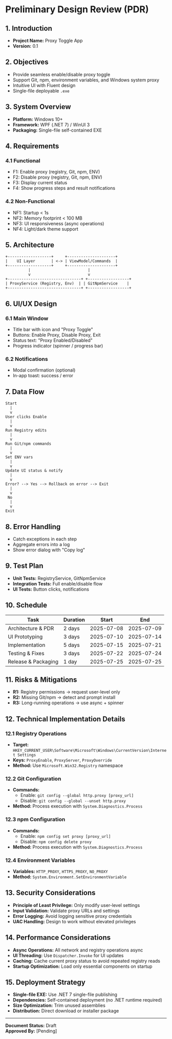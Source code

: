 # Preliminary Design Review (PDR)

## 1. Introduction
- **Project Name:** Proxy Toggle App  
- **Version:** 0.1  

## 2. Objectives
- Provide seamless enable/disable proxy toggle  
- Support Git, npm, environment variables, and Windows system proxy  
- Intuitive UI with Fluent design  
- Single-file deployable `.exe`

## 3. System Overview
- **Platform:** Windows 10+  
- **Framework:** WPF (.NET 7) / WinUI 3  
- **Packaging:** Single-file self-contained EXE  

## 4. Requirements

### 4.1 Functional
- F1: Enable proxy (registry, Git, npm, ENV)  
- F2: Disable proxy (registry, Git, npm, ENV)  
- F3: Display current status  
- F4: Show progress steps and result notifications  

### 4.2 Non-Functional
- NF1: Startup < 1s  
- NF2: Memory footprint < 100 MB  
- NF3: UI responsiveness (async operations)  
- NF4: Light/dark theme support  

## 5. Architecture

```
+-------------------+     +---------------------+
|    UI Layer       | <-> | ViewModel/Commands  |
+-------------------+     +---------------------+
          |                         |
          v                         v
+--------------------------------+ +------------------+
| ProxyService (Registry, Env)  | | GitNpmService    |
+--------------------------------+ +------------------+
```

## 6. UI/UX Design

### 6.1 Main Window
- Title bar with icon and "Proxy Toggle"  
- Buttons: Enable Proxy, Disable Proxy, Exit  
- Status text: "Proxy Enabled/Disabled"  
- Progress indicator (spinner / progress bar)

### 6.2 Notifications
- Modal confirmation (optional)  
- In-app toast: success / error  

## 7. Data Flow

```
Start
  |
  v
User clicks Enable
  |
  v
Run Registry edits
  |
  v
Run Git/npm commands
  |
  v
Set ENV vars
  |
  v
Update UI status & notify
  |
  v
Error? --> Yes --> Rollback on error --> Exit
  |
  v
 No
  |
  v
Exit
```

## 8. Error Handling
- Catch exceptions in each step
- Aggregate errors into a log
- Show error dialog with "Copy log"

## 9. Test Plan
- **Unit Tests:** RegistryService, GitNpmService
- **Integration Tests:** Full enable/disable flow
- **UI Tests:** Button clicks, notifications

## 10. Schedule

| Task                    | Duration | Start      | End        |
|-------------------------|----------|------------|------------|
| Architecture & PDR      | 2 days   | 2025-07-08 | 2025-07-09 |
| UI Prototyping          | 3 days   | 2025-07-10 | 2025-07-14 |
| Implementation          | 5 days   | 2025-07-15 | 2025-07-21 |
| Testing & Fixes         | 3 days   | 2025-07-22 | 2025-07-24 |
| Release & Packaging     | 1 day    | 2025-07-25 | 2025-07-25 |

## 11. Risks & Mitigations
- **R1:** Registry permissions → request user-level only
- **R2:** Missing Git/npm → detect and prompt install
- **R3:** Long-running operations → use async + spinner

## 12. Technical Implementation Details

### 12.1 Registry Operations
- **Target:** `HKEY_CURRENT_USER\Software\Microsoft\Windows\CurrentVersion\Internet Settings`
- **Keys:** `ProxyEnable`, `ProxyServer`, `ProxyOverride`
- **Method:** Use `Microsoft.Win32.Registry` namespace

### 12.2 Git Configuration
- **Commands:** 
  - Enable: `git config --global http.proxy [proxy_url]`
  - Disable: `git config --global --unset http.proxy`
- **Method:** Process execution with `System.Diagnostics.Process`

### 12.3 npm Configuration
- **Commands:**
  - Enable: `npm config set proxy [proxy_url]`
  - Disable: `npm config delete proxy`
- **Method:** Process execution with `System.Diagnostics.Process`

### 12.4 Environment Variables
- **Variables:** `HTTP_PROXY`, `HTTPS_PROXY`, `NO_PROXY`
- **Method:** `System.Environment.SetEnvironmentVariable`

## 13. Security Considerations
- **Principle of Least Privilege:** Only modify user-level settings
- **Input Validation:** Validate proxy URLs and settings
- **Error Logging:** Avoid logging sensitive proxy credentials
- **UAC Handling:** Design to work without elevated privileges

## 14. Performance Considerations
- **Async Operations:** All network and registry operations async
- **UI Threading:** Use `Dispatcher.Invoke` for UI updates
- **Caching:** Cache current proxy status to avoid repeated registry reads
- **Startup Optimization:** Load only essential components on startup

## 15. Deployment Strategy
- **Single-file EXE:** Use .NET 7 single-file publishing
- **Dependencies:** Self-contained deployment (no .NET runtime required)
- **Size Optimization:** Trim unused assemblies
- **Distribution:** Direct download or installer package

---

**Document Status:** Draft  
**Approved By:** [Pending]
